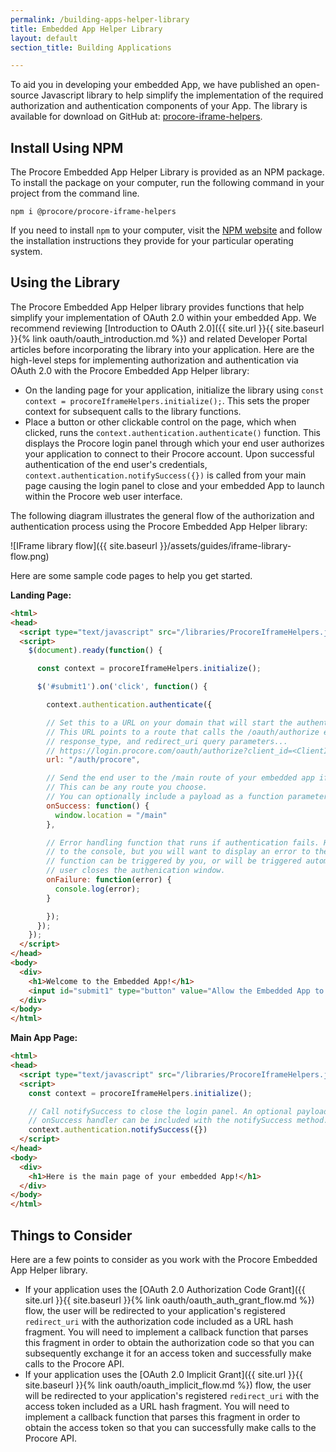 ```yaml
---
permalink: /building-apps-helper-library
title: Embedded App Helper Library
layout: default
section_title: Building Applications

---
```


To aid you in developing your embedded App, we have published an open-source Javascript library to help simplify the implementation of the required authorization and authentication components of your App.
The library is available for download on GitHub at: [procore-iframe-helpers](https://github.com/procore/procore-iframe-helpers).

## Install Using NPM

The Procore Embedded App Helper Library is provided as an NPM package.
To install the package on your computer, run the following command in your project from the command line.

`npm i @procore/procore-iframe-helpers`

If you need to install `npm` to your computer, visit the [NPM website](https://docs.npmjs.com/downloading-and-installing-node-js-and-npm) and follow the installation instructions they provide for your particular operating system.

## Using the Library

The Procore Embedded App Helper library provides functions that help simplify your implementation of OAuth 2.0 within your embedded App. We recommend reviewing [Introduction to OAuth 2.0]({{ site.url }}{{ site.baseurl }}{% link oauth/oauth_introduction.md %}) and related Developer Portal articles before incorporating the library into your application. Here are the high-level steps for implementing authorization and authentication via OAuth 2.0 with the Procore Embedded App Helper library:

- On the landing page for your application, initialize the library using `const context = procoreIframeHelpers.initialize();`. This sets the proper context for subsequent calls to the library functions.
- Place a button or other clickable control on the page, which when clicked, runs the `context.authentication.authenticate()` function. This displays the Procore login panel through which your end user authorizes your application to connect to their Procore account. Upon successful authentication of the end user's credentials, `context.authentication.notifySuccess({})` is called from your main page causing the login panel to close and your embedded App to launch within the Procore web user interface.

The following diagram illustrates the general flow of the authorization and authentication process using the Procore Embedded App Helper library:

![IFrame library flow]({{ site.baseurl }}/assets/guides/iframe-library-flow.png)

Here are some sample code pages to help you get started.

**Landing Page:**

```html
<html>
<head>
  <script type="text/javascript" src="/libraries/ProcoreIframeHelpers.js"></script>
  <script>
    $(document).ready(function() {

      const context = procoreIframeHelpers.initialize();

      $('#submit1').on('click', function() {

        context.authentication.authenticate({

        // Set this to a URL on your domain that will start the authentication process.
        // This URL points to a route that calls the /oauth/authorize endpoint with client_id,
        // response_type, and redirect_uri query parameters...
        // https://login.procore.com/oauth/authorize?client_id=<ClientID>&response_type=<ResponseType>&redirect_uri=<RedirectID>
        url: "/auth/procore",

        // Send the end user to the /main route of your embedded app if authentication is successful.
        // This can be any route you choose.
        // You can optionally include a payload as a function parameter (i.e., function(payload))
        onSuccess: function() {
          window.location = "/main"
        },

        // Error handling function that runs if authentication fails. Here we are just logging the error
        // to the console, but you will want to display an error to the user. This
        // function can be triggered by you, or will be triggered automatically if the
        // user closes the authenication window.
        onFailure: function(error) {
          console.log(error);
        }

        });
      });
    });
  </script>
</head>
<body>
  <div>
    <h1>Welcome to the Embedded App!</h1>
    <input id="submit1" type="button" value="Allow the Embedded App to Access Your Procore Data"/>
  </div>
</body>
</html>
```

**Main App Page:**

```html
<html>
<head>
  <script type="text/javascript" src="/libraries/ProcoreIframeHelpers.js"></script>
  <script>
    const context = procoreIframeHelpers.initialize();

    // Call notifySuccess to close the login panel. An optional payload to be passed to your
    // onSuccess handler can be included with the notifySuccess method...
    context.authentication.notifySuccess({})
  </script>
</head>
<body>
  <div>
    <h1>Here is the main page of your embedded App!</h1>
  </div>
</body>
</html>
```

## Things to Consider

Here are a few points to consider as you work with the Procore Embedded App Helper library.

- If your application uses the [OAuth 2.0 Authorization Code Grant]({{ site.url }}{{ site.baseurl }}{% link oauth/oauth_auth_grant_flow.md %}) flow, the user will be redirected to your application's registered `redirect_uri` with the authorization code included as a URL hash fragment. You will need to implement a callback function that parses this fragment in order to obtain the authorization code so that you can subsequently exchange it for an access token and successfully make calls to the Procore API.
- If your application uses the [OAuth 2.0 Implicit Grant]({{ site.url }}{{ site.baseurl }}{% link oauth/oauth_implicit_flow.md %}) flow, the user will be redirected to your application's registered `redirect_uri` with the access token included as a URL hash fragment. You will need to implement a callback function that parses this fragment in order to obtain the access token so that you can successfully make calls to the Procore API.
